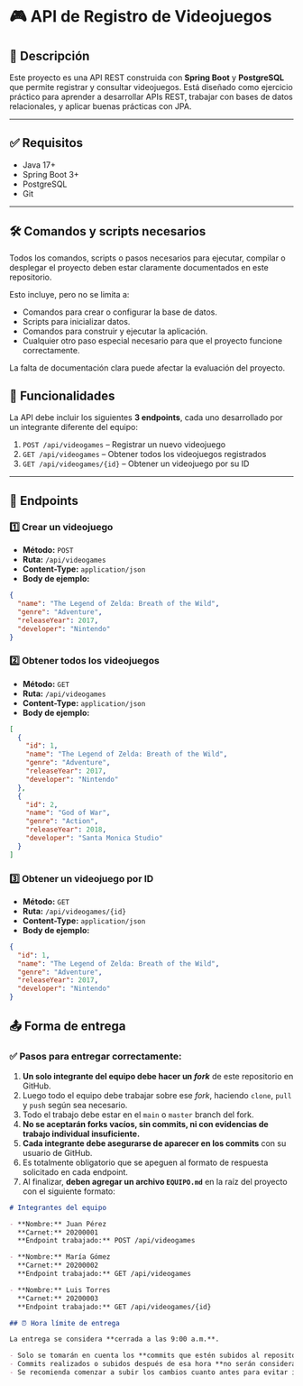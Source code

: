 # 🎮 API de Registro de Videojuegos

## 🧾 Descripción

Este proyecto es una API REST construida con **Spring Boot** y **PostgreSQL** que permite registrar y consultar videojuegos. Está diseñado como ejercicio práctico para aprender a desarrollar APIs REST, trabajar con bases de datos relacionales, y aplicar buenas prácticas con JPA.

---

## ✅ Requisitos

- Java 17+
- Spring Boot 3+
- PostgreSQL
- Git

---

## 🛠️ Comandos y scripts necesarios

Todos los comandos, scripts o pasos necesarios para ejecutar, compilar o desplegar el proyecto deben estar claramente documentados en este repositorio.

Esto incluye, pero no se limita a:

- Comandos para crear o configurar la base de datos.
- Scripts para inicializar datos.
- Comandos para construir y ejecutar la aplicación.
- Cualquier otro paso especial necesario para que el proyecto funcione correctamente.

La falta de documentación clara puede afectar la evaluación del proyecto.

## 📌 Funcionalidades

La API debe incluir los siguientes **3 endpoints**, cada uno desarrollado por un integrante diferente del equipo:

1. `POST /api/videogames` – Registrar un nuevo videojuego  
2. `GET /api/videogames` – Obtener todos los videojuegos registrados  
3. `GET /api/videogames/{id}` – Obtener un videojuego por su ID

---

## 🔁 Endpoints

### 1️⃣ Crear un videojuego

- **Método:** `POST`  
- **Ruta:** `/api/videogames`  
- **Content-Type:** `application/json`  
- **Body de ejemplo:**

```json
{
  "name": "The Legend of Zelda: Breath of the Wild",
  "genre": "Adventure",
  "releaseYear": 2017,
  "developer": "Nintendo"
}
```

### 2️⃣ Obtener todos los videojuegos
- **Método:** `GET`  
- **Ruta:** `/api/videogames`  
- **Content-Type:** `application/json`  
- **Body de ejemplo:**

```json
[
  {
    "id": 1,
    "name": "The Legend of Zelda: Breath of the Wild",
    "genre": "Adventure",
    "releaseYear": 2017,
    "developer": "Nintendo"
  },
  {
    "id": 2,
    "name": "God of War",
    "genre": "Action",
    "releaseYear": 2018,
    "developer": "Santa Monica Studio"
  }
]
```

### 3️⃣  Obtener un videojuego por ID

- **Método:** `GET`  
- **Ruta:** `/api/videogames/{id}`  
- **Content-Type:** `application/json`  
- **Body de ejemplo:**

```json
{
  "id": 1,
  "name": "The Legend of Zelda: Breath of the Wild",
  "genre": "Adventure",
  "releaseYear": 2017,
  "developer": "Nintendo"
}
```
## 📤 Forma de entrega

### ✅ Pasos para entregar correctamente:

1. **Un solo integrante del equipo debe hacer un _fork_** de este repositorio en GitHub.
2. Luego todo el equipo debe trabajar sobre ese _fork_, haciendo `clone`, `pull` y `push` según sea necesario.
3. Todo el trabajo debe estar en el `main` o `master` branch del fork.
4. **No se aceptarán forks vacíos, sin commits, ni con evidencias de trabajo individual insuficiente.**
5. **Cada integrante debe asegurarse de aparecer en los commits** con su usuario de GitHub.
6. Es totalmente obligatorio que se apeguen al formato de respuesta solicitado en cada endpoint.
7. Al finalizar, **deben agregar un archivo `EQUIPO.md`** en la raíz del proyecto con el siguiente formato:

```markdown
# Integrantes del equipo

- **Nombre:** Juan Pérez  
  **Carnet:** 20200001  
  **Endpoint trabajado:** POST /api/videogames

- **Nombre:** María Gómez  
  **Carnet:** 20200002  
  **Endpoint trabajado:** GET /api/videogames

- **Nombre:** Luis Torres  
  **Carnet:** 20200003  
  **Endpoint trabajado:** GET /api/videogames/{id}

## ⏰ Hora límite de entrega

La entrega se considera **cerrada a las 9:00 a.m.**.

- Solo se tomarán en cuenta los **commits que estén subidos al repositorio antes de las 9:00 a.m.**
- Commits realizados o subidos después de esa hora **no serán considerados**.
- Se recomienda comenzar a subir los cambios cuanto antes para evitar inconvenientes de último momento.
